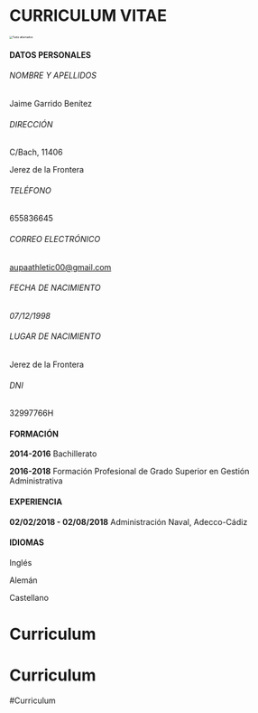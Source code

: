 

# CURRICULUM VITAE



<img src="https://soymotor.com/sites/default/files/styles/mega/public/imagenes/noticia/fernando-alonso-revela-carreras-favoritas.jpg?itok=MwOVSIks" alt="Texto alternativo" style="zoom:33%;" />



#### DATOS PERSONALES



###### NOMBRE Y APELLIDOS

Jaime Garrido Benítez



###### DIRECCIÓN

C/Bach, 11406

Jerez de la Frontera



###### TELÉFONO

655836645



###### CORREO ELECTRÓNICO

aupaathletic00@gmail.com



###### FECHA DE NACIMIENTO

*07/12/1998*



###### LUGAR DE NACIMIENTO

Jerez de la Frontera



###### DNI

32997766H



#### FORMACIÓN



**2014-2016**    Bachillerato

**2016-2018**    Formación Profesional de Grado Superior en Gestión Administrativa



#### EXPERIENCIA



**02/02/2018 - 02/08/2018**   Administración Naval, Adecco-Cádiz





#### IDIOMAS

Inglés

Alemán

Castellano



# Curriculum
# Curriculum
#Curriculum
